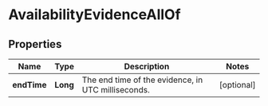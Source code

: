 

# AvailabilityEvidenceAllOf


## Properties

| Name | Type | Description | Notes |
|------------ | ------------- | ------------- | -------------|
|**endTime** | **Long** | The end time of the evidence, in UTC milliseconds. |  [optional] |



